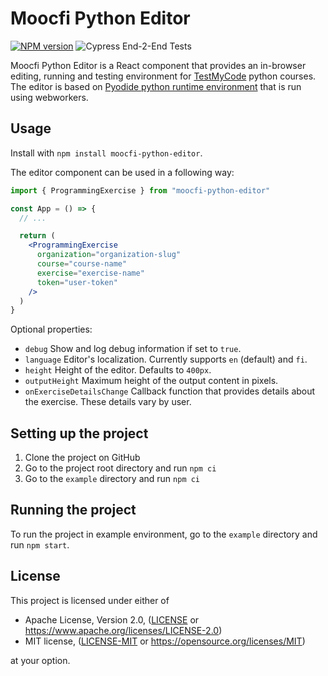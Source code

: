 # Moocfi Python Editor

[![NPM version](https://img.shields.io/npm/v/moocfi-python-editor.svg?style=flat-square)](https://www.npmjs.com/package/moocfi-python-editor)
![Cypress End-2-End Tests](https://github.com/rage/python-editor/workflows/Cypress%20End-2-End%20Tests/badge.svg)

Moocfi Python Editor is a React component that provides an in-browser editing,
running and testing environment for [TestMyCode](https://tmc.mooc.fi/) python
courses. The editor is based on
[Pyodide python runtime environment](https://github.com/iodide-project/pyodide)
that is run using webworkers.

## Usage

Install with `npm install moocfi-python-editor`.

The editor component can be used in a following way:

```jsx
import { ProgrammingExercise } from "moocfi-python-editor"

const App = () => {
  // ...

  return (
    <ProgrammingExercise
      organization="organization-slug"
      course="course-name"
      exercise="exercise-name"
      token="user-token"
    />
  )
}
```

Optional properties:

- `debug` Show and log debug information if set to `true`.
- `language` Editor's localization. Currently supports `en` (default) and `fi`.
- `height` Height of the editor. Defaults to `400px`.
- `outputHeight` Maximum height of the output content in pixels.
- `onExerciseDetailsChange` Callback function that provides details about the exercise. These details vary by user.

## Setting up the project

1. Clone the project on GitHub
2. Go to the project root directory and run `npm ci`
3. Go to the `example` directory and run `npm ci`

## Running the project

To run the project in example environment, go to the `example` directory and
run `npm start`.

## License

This project is licensed under either of

- Apache License, Version 2.0, ([LICENSE](LICENSE) or https://www.apache.org/licenses/LICENSE-2.0)
- MIT license, ([LICENSE-MIT](LICENSE-MIT) or https://opensource.org/licenses/MIT)

at your option.

